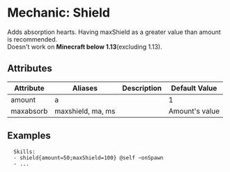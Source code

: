 Mechanic: Shield
================

Adds absorption hearts. Having maxShield as a greater value than amount
is recommended.  
Doesn't work on **Minecraft below 1.13**(excluding 1.13).

Attributes
----------

| Attribute | Aliases           | Description | Default Value  |
|-----------|-------------------|-------------|----------------|
| amount    | a                 |             | 1              |
| maxabsorb | maxshield, ma, ms |             | Amount's value |

  

Examples
--------

      Skills:
      - shield{amount=50;maxShield=100} @self ~onSpawn
      - ...